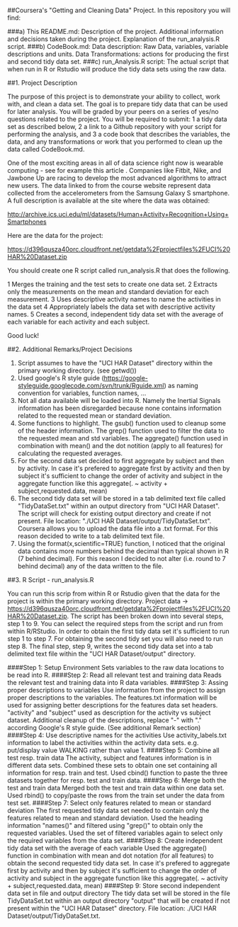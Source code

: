 ##Coursera's "Getting and Cleaning Data" Project.
In this repository you will find:
 
###a) This README.md: 
	Description of the project. 
	Additional information and decisions taken during the project. 
	Explanation of the run_analysis.R script.
###b) CodeBook.md:
	Data description: Raw Data, variables, variable descriptions and units.
	Data Transformations: actions for producing the first and second tidy data set. 
###c) run_Analysis.R script:
	The actual script that when run in R or Rstudio will produce the tidy data sets using the raw data.


##1. Project Description

The purpose of this project is to demonstrate your ability to collect, work with, and clean a data set. The goal is to prepare tidy data that can be used for later analysis. You will be graded by your peers on a series of yes/no questions related to the project. You will be required to submit: 
1 a tidy data set as described below, 
2 a link to a Github repository with your script for performing the analysis, and 
3 a code book that describes the variables, the data, and any transformations or work that you performed to clean up the data called CodeBook.md. 

One of the most exciting areas in all of data science right now is wearable computing - see for example this article . Companies like Fitbit, Nike, and Jawbone Up are racing to develop the most advanced algorithms to attract new users. The data linked to from the course website represent data collected from the accelerometers from the Samsung Galaxy S smartphone. A full description is available at the site where the data was obtained:

http://archive.ics.uci.edu/ml/datasets/Human+Activity+Recognition+Using+Smartphones

Here are the data for the project:

https://d396qusza40orc.cloudfront.net/getdata%2Fprojectfiles%2FUCI%20HAR%20Dataset.zip

 You should create one R script called run_analysis.R that does the following. 

  1  Merges the training and the test sets to create one data set.
  2  Extracts only the measurements on the mean and standard deviation for each measurement. 
  3  Uses descriptive activity names to name the activities in the data set
  4  Appropriately labels the data set with descriptive activity names. 
  5  Creates a second, independent tidy data set with the average of each variable for each activity and each subject. 

Good luck!


##2. Additional Remarks/Project Decisions

1. Script assumes to have the "UCI HAR Dataset" directory within the primary working directory. (see getwd())
2. Used google's R style guide (https://google-styleguide.googlecode.com/svn/trunk/Rguide.xml) 
as naming convention for variables, function names, ...
3. Not all data available will be loaded into R. 
Namely the Inertial Signals information has been disregarded because none contains information 
related to the requested mean or standard deviation.
4. Some functions to highlight.
The gsub() function used to cleanup some of the header information.
The grep() function used to filter the data to the requested mean and std variables.
The aggregate() function used in combination with mean() and the dot notition (apply to all features) for calculating the requested averages.
5. For the second data set decided to first aggregate by subject and then by activity. 
In case it's prefered to aggregate first by activity and then by subject it's sufficient to change the order of
activity and subject in the aggregate function like this aggregate(. ~ activity + subject,requested.data, mean)
6. The second tidy data set will be stored in a tab delimited text file called "TidyDataSet.txt" within an output
directory from "UCI HAR Dataset". The script will check for existing output directory and create if not present.
File location: "./UCI HAR Dataset/output/TidyDataSet.txt".
Coursera allows you to upload the data file into a .txt format. For this reason decided to write to a tab delimited text file. 
7. Using the format(x,scientific=TRUE) function, I noticed that the original data contains more numbers behind the decimal
than typical shown in R (7 behind decimal). For this reason I decided to not alter (i.e. round to 7 behind decimal) any of the data written to the file. 

##3. R Script - run_analysis.R

You can run this scrip from within R or Rstudio given that the data for the project is within the primary working directory.
Project data -> https://d396qusza40orc.cloudfront.net/getdata%2Fprojectfiles%2FUCI%20HAR%20Dataset.zip.
The script has been broken down into several steps, step 1 to 9. You can select the required steps from the script and run from within R/RStudio. In order to obtain the first tidy data set it's sufficient to run step 1 to step 7. For obtaining the second tidy set you will also need to run step 8. The final step, step 9, writes the second tidy data set into a tab delimited text file within the "UCI HAR Dataset/output" directory. 

####Step 1: Setup Environment
Sets variables to the raw data locations to be read into R.
####Step 2: Read all relevant test and training data
Reads the relevant test and training data into R data variables. 
####Step 3: Assing proper descriptions to variables
Use information from the project to assign proper descriptions to the variables.
The features.txt information will be used for assigning better descriptions for the features data set headers.
"activity" and "subject" used as description for the activity vs subject dataset.
Additional cleanup of the descriptions, replace "-" with "." according Google's R style guide. (See additional Remark section) 
####Step 4: Use descriptive names for the activities
Use activity_labels.txt information to label the activities within the activity data sets.
e.g. put/display value WALKING rather than value 1.
####Step 5: Combine all test resp. train data
The activity, subject and features information is in different data sets. Combined these sets to obtain one set containing all information for resp. train and test. Used cbind() function to paste the three datasets together for resp. test and train data. 
####Step 6: Merge both the test and train data
Merged both the test and train data within one data set. 
Used rbind() to copy/paste the rows from the train set under the data from test set. 
####Step 7: Select only features related to mean or standard deviation
The first requested tidy data set needed to contain only the features related to mean and standard deviation. 
Used the heading information "names()" and filtered using "grep()" to obtain only the requested variables. 
Used the set of filtered variables again to select only the required variables from the data set.
####Step 8: Create independent tidy data set with the average of each variable
Used the aggregate() function in combination with mean and dot notation (for all features) to obtain the second requested tidy
data set. In case it's prefered to aggregate first by activity and then by subject it's sufficient to change the order of
activity and subject in the aggregate function like this aggregate(. ~ activity + subject,requested.data, mean) 
####Step 9: Store second independent data set in file and output directory
The tidy data set will be stored in the file TidyDataSet.txt within an output
directory "output" that will be created if not present within the "UCI HAR Dataset" directory.
File location: ./UCI HAR Dataset/output/TidyDataSet.txt.



